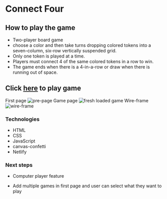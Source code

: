 # Connect Four

## How to play the game

* Two-player board game
* choose a color and then take turns dropping colored tokens into a seven-column, six-row vertically suspended grid.
* Only one token is played at a time.
* Players must connect 4 of the same colored tokens in a row to win.
* The game ends when there is a 4-in-a-row or draw when there is running out of space.

## Click [here](https://modest-mestorf-9cc18e.netlify.app/index.html) to play game

First page
![pre-page](https://i.imgur.com/bjzGapO.png)
Game page
![fresh loaded game](https://i.imgur.com/1FuOlEw.png)
Wire-frame
![wire-frame](https://i.imgur.com/jmUafxF.png)

### Technologies
* HTML
* CSS
* JavaScript
* canvas-confetti
* Netlify


### Next steps

 * Computer player feature

 * Add multiple games in first page and user can select what they want to play